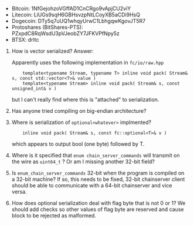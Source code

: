 
- Bitcoin: 1NfGejohzoVGffAD1CnCRgo9vApjCU2viY
- Litecoin: LiUGs9sqH6GBHsvzpNtLCoyXB5aCDi9HsQ
- Dogecoin: DTy5q7uUQ1whqyUrwC1LbhgqwKgovJT5R7
- Protoshares (BitShares-PTS): PZxpdC8RqWsdU3pVJeobZY7JFKVPfNpy5z
- BTSX: drltc

1. How is vector serialized?  Answer:

    Apparently uses the following implementation in `fc/io/raw.hpp`

    ```
        template<typename Stream, typename T> inline void pack( Stream& s, const std::vector<T>& value )
        template<typename Stream> inline void pack( Stream& s, const unsigned_int& v )
    ```

    but I can't really find where this is "attached" to serialization.

2. Has anyone tried compiling on big-endian architecture?

3. Where is serialization of `optional<whatever>` implmented?

    ```
        inline void pack( Stream& s, const fc::optional<T>& v )
    ```

    which appears to output bool (one byte) followed by T.

4. Where is it specified that `enum chain_server_commands` will transmit on the wire as `uint64_t` ?  Or am I missing another 32-bit field?

5. Is `enum_chain_server_commands` 32-bit when the program is compiled on a 32-bit machine?  If so, this needs to be fixed, 32-bit chainserver
client should be able to communicate with a 64-bit chainserver and vice versa.

6. How does optional serialization deal with flag byte that is not 0 or 1?  We should add checks so other values of flag byte are reserved
and cause block to be rejected as malformed.


